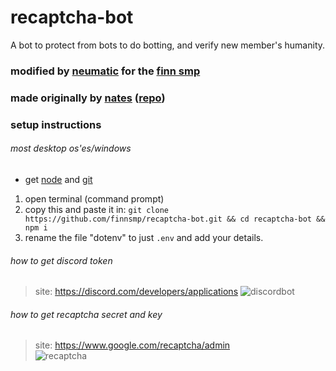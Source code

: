 # recaptcha-bot
A bot to protect from bots to do botting, and verify new member's humanity.
### modified by [neumatic](https://github.com/neumaticc) for the [finn smp](http://discord.finnsmp.ml)
### made originally by [nates](https://github.com/nates) ([repo](https://github.com/nates/DiscordVerification))
### setup instructions
###### most desktop os'es/windows
- get [node](https://nodejs.dev) and [git](https://git-scm.com)
1. open terminal (command prompt)
2. copy this and paste it in: `git clone https://github.com/finnsmp/recaptcha-bot.git && cd recaptcha-bot && npm i`
3. rename the file "dotenv" to just `.env` and add your details.
###### how to get discord token
> site: https://discord.com/developers/applications 
![discordbot](https://user-images.githubusercontent.com/77523929/118164233-b753e000-b3d7-11eb-85ab-120fa6a83005.gif)


###### how to get recaptcha secret and key  
> site: https://www.google.com/recaptcha/admin  
![recaptcha](https://user-images.githubusercontent.com/77523929/118161058-fa13b900-b3d3-11eb-9766-b08431e779da.gif)  


